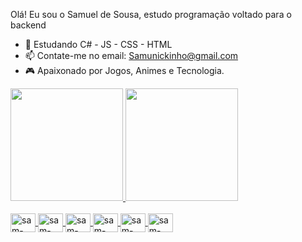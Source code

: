 Olá! Eu sou o Samuel de Sousa, estudo programação voltado para o backend

- 🌱 Estudando C# - JS - CSS - HTML
- 📫 Contate-me no email: Samunickinho@gmail.com
- 🎮 Apaixonado por Jogos, Animes e Tecnologia.

<div>
  <a href="https://beacons.ai/sanmael">
  <img height="180em" src="https://github-readme-stats.vercel.app/api?username=sanmael&show_icons=true&theme=tokyonight&include_all_commits=true&count_private=true"/>
  <img height="180em" src="https://github-readme-stats.vercel.app/api/top-langs/?username=sanmael&layout=campact&langs_count=16&theme=tokyonight"/>
    </div>
  
<div style="display: inline_block"><br>
 <img align="center" alt="sam-csharp" height="30" width="40" src="https://cdn.jsdelivr.net/gh/devicons/devicon/icons/csharp/csharp-original.svg"/>
 <img align="center" alt="sam-csharp" height="30" width="40" src="https://cdn.jsdelivr.net/gh/devicons/devicon/icons/dotnetcore/dotnetcore-original.svg"/>
 <img align="center" alt="sam-csharp" height="30" width="40" src="https://cdn.jsdelivr.net/gh/devicons/devicon/icons/bootstrap/bootstrap-original-wordmark.svg" />
 <img align="center" alt="sam-csharp" height="30" width="40" src="https://cdn.jsdelivr.net/gh/devicons/devicon/icons/html5/html5-original.svg"/>
 <img align="center" alt="sam-csharp" height="30" width="40" src="https://cdn.jsdelivr.net/gh/devicons/devicon/icons/css3/css3-original.svg"/>
 <img align="center" alt="sam-csharp" height="30" width="40" src="https://cdn.jsdelivr.net/gh/devicons/devicon/icons/javascript/javascript-original.svg"/>

  
          
  </div>
